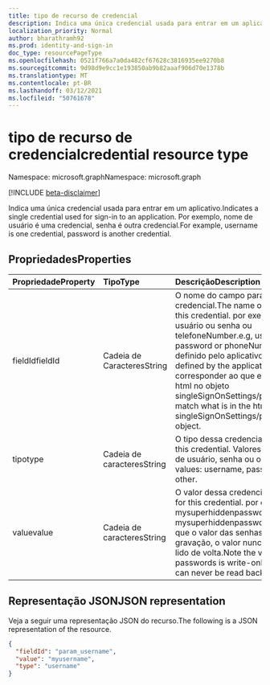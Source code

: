 ```yaml
---
title: tipo de recurso de credencial
description: Indica uma única credencial usada para entrar em um aplicativo.
localization_priority: Normal
author: bharathramh92
ms.prod: identity-and-sign-in
doc_type: resourcePageType
ms.openlocfilehash: 0521f766a7a0da482cf67628c3816935ee9270b8
ms.sourcegitcommit: 9d98d9e9cc1e193850ab9b82aaaf906d70e1378b
ms.translationtype: MT
ms.contentlocale: pt-BR
ms.lasthandoff: 03/12/2021
ms.locfileid: "50761678"
---
```

# <a name="credential-resource-type"></a><span data-ttu-id="e9930-103">tipo de recurso de credencial</span><span class="sxs-lookup"><span data-stu-id="e9930-103">credential resource type</span></span>

<span data-ttu-id="e9930-104">Namespace: microsoft.graph</span><span class="sxs-lookup"><span data-stu-id="e9930-104">Namespace: microsoft.graph</span></span>

[!INCLUDE [beta-disclaimer](../../includes/beta-disclaimer.md)]

<span data-ttu-id="e9930-105">Indica uma única credencial usada para entrar em um aplicativo.</span><span class="sxs-lookup"><span data-stu-id="e9930-105">Indicates a single credential used for sign-in to an application.</span></span> <span data-ttu-id="e9930-106">Por exemplo, nome de usuário é uma credencial, senha é outra credencial.</span><span class="sxs-lookup"><span data-stu-id="e9930-106">For example, username is one credential, password is another credential.</span></span>

## <a name="properties"></a><span data-ttu-id="e9930-107">Propriedades</span><span class="sxs-lookup"><span data-stu-id="e9930-107">Properties</span></span>

| <span data-ttu-id="e9930-108">Propriedade</span><span class="sxs-lookup"><span data-stu-id="e9930-108">Property</span></span>     | <span data-ttu-id="e9930-109">Tipo</span><span class="sxs-lookup"><span data-stu-id="e9930-109">Type</span></span>        | <span data-ttu-id="e9930-110">Descrição</span><span class="sxs-lookup"><span data-stu-id="e9930-110">Description</span></span> |
|:-------------|:------------|:------------|
|<span data-ttu-id="e9930-111">fieldId</span><span class="sxs-lookup"><span data-stu-id="e9930-111">fieldId</span></span>|<span data-ttu-id="e9930-112">Cadeia de Caracteres</span><span class="sxs-lookup"><span data-stu-id="e9930-112">String</span></span>|<span data-ttu-id="e9930-113">O nome do campo para essa credencial.</span><span class="sxs-lookup"><span data-stu-id="e9930-113">The name of the field for this credential.</span></span> <span data-ttu-id="e9930-114">por exemplo, nome de usuário ou senha ou telefoneNumber.</span><span class="sxs-lookup"><span data-stu-id="e9930-114">e.g, username or password or phoneNumber.</span></span> <span data-ttu-id="e9930-115">Isso é definido pelo aplicativo.</span><span class="sxs-lookup"><span data-stu-id="e9930-115">This is defined by the application.</span></span> <span data-ttu-id="e9930-116">Deve corresponder ao que está no campo html no objeto singleSignOnSettings/password.</span><span class="sxs-lookup"><span data-stu-id="e9930-116">Must match what is in the html field on singleSignOnSettings/password object.</span></span>|
|<span data-ttu-id="e9930-117">tipo</span><span class="sxs-lookup"><span data-stu-id="e9930-117">type</span></span>|<span data-ttu-id="e9930-118">Cadeia de caracteres</span><span class="sxs-lookup"><span data-stu-id="e9930-118">String</span></span>|<span data-ttu-id="e9930-119">O tipo dessa credencial.</span><span class="sxs-lookup"><span data-stu-id="e9930-119">The type for this credential.</span></span> <span data-ttu-id="e9930-120">Valores válidos: nome de usuário, senha ou outros.</span><span class="sxs-lookup"><span data-stu-id="e9930-120">Valid values: username, password, or other.</span></span>|
|<span data-ttu-id="e9930-121">value</span><span class="sxs-lookup"><span data-stu-id="e9930-121">value</span></span>|<span data-ttu-id="e9930-122">Cadeia de caracteres</span><span class="sxs-lookup"><span data-stu-id="e9930-122">String</span></span>|<span data-ttu-id="e9930-123">O valor dessa credencial.</span><span class="sxs-lookup"><span data-stu-id="e9930-123">The value for this credential.</span></span> <span data-ttu-id="e9930-124">por exemplo, mysuperhiddenpassword.</span><span class="sxs-lookup"><span data-stu-id="e9930-124">e.g, mysuperhiddenpassword.</span></span> <span data-ttu-id="e9930-125">Observe que o valor das senhas é somente gravação, o valor nunca poderá ser lido de volta.</span><span class="sxs-lookup"><span data-stu-id="e9930-125">Note the value for passwords is write-only, the value can never be read back.</span></span>|

## <a name="json-representation"></a><span data-ttu-id="e9930-126">Representação JSON</span><span class="sxs-lookup"><span data-stu-id="e9930-126">JSON representation</span></span>

<span data-ttu-id="e9930-127">Veja a seguir uma representação JSON do recurso.</span><span class="sxs-lookup"><span data-stu-id="e9930-127">The following is a JSON representation of the resource.</span></span>

<!-- {
  "blockType": "resource",
  "optionalProperties": [

  ],
  "@odata.type": "microsoft.graph.credential",
  "baseType": null
}-->

```json
{
  "fieldId": "param_username",
  "value": "myusername",
  "type": "username"
}
```

<!-- uuid: 16cd6b66-4b1a-43a1-adaf-3a886856ed98
2019-02-04 14:57:30 UTC -->
<!-- {
  "type": "#page.annotation",
  "description": "credential resource",
  "keywords": "",
  "section": "documentation",
  "tocPath": ""
}-->


